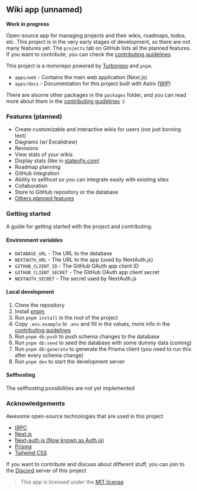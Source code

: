 ## Wiki app (unnamed)

**Work in progress**

Open-source app for managing projects and their wikis, roadmaps, todos, etc. This project is in the very early stages of development, so there are not many features yet. The `projects` tab on GitHub lists all the planned features. If you want to contribute, you can check the [contributing guidelines](CONTRIBUTING.md)

This project is a monorepo powered by [Turborepo](https://turbo.build/repo) and `pnpm`.

- `apps/web` - Contains the main web application (Next.js)
- `apps/docs` - Documentation for this project built with Astro ([WIP](https://github.com/LukaHietala/wiki-app/pull/47))

There are alsome other packages in the `packages` folder, and you can read more about them in the [contributing guidelines](CONTRIBUTING.md) :)

### Features (planned)

- Create customizable and interactive wikis for users (not just borning text)
- Diagrams (w/ Excalidraw)
- Revisions
- View stats of your wikis
- Display stats (like in [stateofjs.com](https://stateofjs.com/en-us/))
- Roadmap planning
- GitHub integration
- Ability to selfhost so you can integrate easily with existing sites
- Collaboration
- Store to GitHub repository or the database
- [Others planned features](https://github.com/users/LukaHietala/projects/9?query=is%3Aopen+sort%3Aupdated-desc)


### Getting started

A guide for getting started with the project and contributing. 

#### Environment variables

- `DATABASE_URL` - The URL to the database
- `NEXTAUTH_URL` - The URL to the app (used by NextAuth.js)
- `GITHUB_CLIENT_ID` - The GitHub OAuth app client ID
- `GITHUB_CLIENT_SECRET` - The GitHub OAuth app client secret
- `NEXTAUTH_SECRET` - The secret used by NextAuth.js

#### Local development

1. Clone the repository
2. Install [pnpm](https://pnpm.io/)
3. Run `pnpm install` in the root of the project
4. Copy `.env.example` to `.env` and fill in the values, more info in the [contributing guidelines](CONTRIBUTING.md)
6. Run `pnpm db:push` to push schema changes to the database
7. Run `pnpm db:seed` to seed the database with some dummy data (coming)
8. Run `pnpm db:generate` to generate the Prisma client (you need to run this after every schema change)
5. Run `pnpm dev` to start the development server

#### Selfhosting

The selfhosting possibilities are not yet implemented

### Acknowledgements

Awesome open-source technologies that are used in this project

- [tRPC](https://trpc.io/)
- [Next.js](https://nextjs.org/)
- [Next-auth.js (Now known as Auth.js)](https://next-auth.js.org/)
- [Prisma](https://www.prisma.io/)
- [Tailwind CSS](https://tailwindcss.com/)

If you want to contribute and discuss about different stuff, you can join to the [Discord](https://discord.gg/Cb5XdXYSJh) server of this project

> This app is licensed under the [MIT license](https://github.com/LukaHietala/create-wiki/blob/main/LICENSE)
